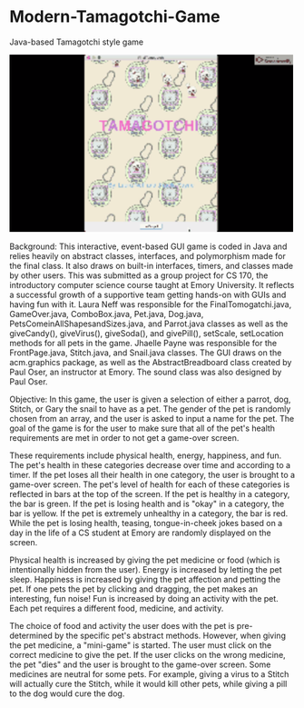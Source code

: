 # Modern-Tamagotchi-Game
Java-based Tamagotchi style game 

<img src="1.gif" width="500"/>


Background:
This interactive, event-based GUI game is coded in Java and relies heavily on abstract classes, interfaces, and polymorphism made for the final class.
It also draws on built-in interfaces, timers, and classes made by other users.
This was submitted as a group project for CS 170, the introductory computer science course taught at Emory University.
It reflects a successful growth of a supportive team getting hands-on with GUIs and having fun with it.
Laura Neff was responsible for the FinalTomogatchi.java, GameOver.java, ComboBox.java, Pet.java, Dog.java, PetsComeinAllShapesandSizes.java, and Parrot.java classes as well as the giveCandy(), giveVirus(), giveSoda(), and givePill(), set<Pet>Scale, set<Pet>Location methods for all pets in the game.
Jhaelle Payne was responsible for the FrontPage.java, Stitch.java, and Snail.java classes.
The GUI draws on the acm.graphics package, as well as the AbstractBreadboard class created by Paul Oser, an instructor at Emory.
The sound class was also designed by Paul Oser.

Objective:
In this game, the user is given a selection of either a parrot, dog, Stitch, or Gary the snail to have as a pet.
The gender of the pet is randomly chosen from an array, and the user is asked to input a name for the pet.
The goal of the game is for the user to make sure that all of the pet's health requirements are met in order to not get a game-over screen.

These requirements include physical health, energy, happiness, and fun.
The pet's health in these categories decrease over time and according to a timer.
If the pet loses all their health in one category, the user is brought to a game-over screen.
The pet's level of health for each of these categories is reflected in bars at the top of the screen.
If the pet is healthy in a category, the bar is green.
If the pet is losing health and is "okay" in a category, the bar is yellow.
If the pet is extremely unhealthy in a category, the bar is red.
While the pet is losing health, teasing, tongue-in-cheek jokes based on a day in the life of a CS student at Emory are randomly displayed on the screen.

Physical health is increased by giving the pet medicine or food (which is intentionally hidden from the user).
Energy is increased by letting the pet sleep.
Happiness is increased by giving the pet affection and petting the pet.
If one pets the pet by clicking and dragging, the pet makes an interesting, fun noise!
Fun is increased by doing an activity with the pet.
Each pet requires a different food, medicine, and activity. 

The choice of food and activity the user does with the pet is pre-determined by the specific pet's abstract methods.
However, when giving the pet medicine, a "mini-game" is started.
The user must click on the correct medicine to give the pet.
If the user clicks on the wrong medicine, the pet "dies" and the user is brought to the game-over screen.
Some medicines are neutral for some pets.
For example, giving a virus to a Stitch will actually cure the Stitch, while it would kill other pets, while giving a pill to the dog would cure the dog.






